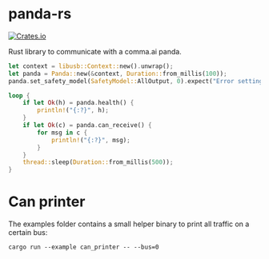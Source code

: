 # panda-rs
<a href="https://crates.io/crates/pandacan"><img alt="Crates.io" src="https://img.shields.io/crates/v/pandacan?style=flat-square"></a>

Rust library to communicate with a comma.ai panda.

```rust
let context = libusb::Context::new().unwrap();
let panda = Panda::new(&context, Duration::from_millis(100));
panda.set_safety_model(SafetyModel::AllOutput, 0).expect("Error setting safety mode");

loop {
    if let Ok(h) = panda.health() {
        println!("{:?}", h);
    }
    if let Ok(c) = panda.can_receive() {
        for msg in c {
            println!("{:?}", msg);
        }
    }
    thread::sleep(Duration::from_millis(500));
}
```

# Can printer
The examples folder contains a small helper binary to print all traffic on a certain bus:

`cargo run --example can_printer -- --bus=0`


